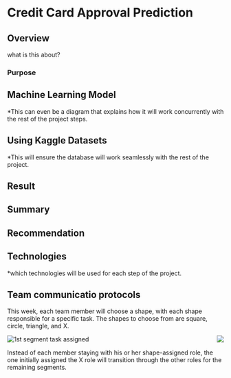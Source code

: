 # Credit Card Approval Prediction
## Overview
what is this about? 
### Purpose

## Machine Learning Model 
*This can even be a diagram that explains how it will work concurrently with the rest of the project steps.
## Using Kaggle Datasets
*This will ensure the database will work seamlessly with the rest of the project.
## Result 
## Summary
## Recommendation
## Technologies
*which technologies will be used for each step of the project.
## Team communicatio protocols
This week, each team member will choose a shape, with each shape responsible for a specific task. The shapes to choose from are square, circle, triangle, and X.

![1st segment task assigned](https://user-images.githubusercontent.com/82733723/131895610-d1dd9b98-d97b-4531-8029-8e3862d66451.png) 
 <img align="right" src="https://user-images.githubusercontent.com/82733723/131920547-6727a1bc-28a4-4a5c-91a7-4acb0caebf0f.png">
 
Instead of each member staying with his or her shape-assigned role, the one initially assigned the X role will transition through the other roles for the remaining segments.





